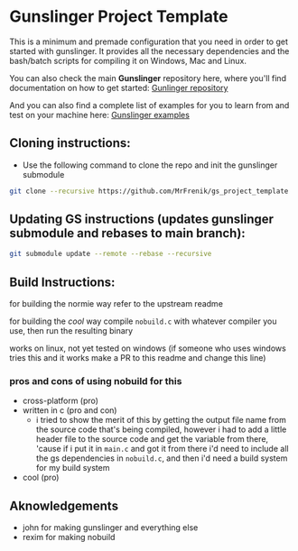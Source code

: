 # Gunslinger Project Template

This is a minimum and premade configuration that you need in order to get started with gunslinger. It provides all the necessary dependencies and the bash/batch scripts for compiling it on Windows, Mac and Linux.

You can also check the main **Gunslinger** repository here, where you'll find documentation on how to get started:
[Gunlinger repository](https://github.com/MrFrenik/gunslinger)
 
And you can also find a complete list of examples for you to learn from and test on your machine here: 
[Gunslinger examples](https://github.com/MrFrenik/gs_examples)

## Cloning instructions: 
- Use the following command to clone the repo and init the gunslinger submodule
```bash
git clone --recursive https://github.com/MrFrenik/gs_project_template
```

## Updating GS instructions (updates gunslinger submodule and rebases to main branch): 
```bash
git submodule update --remote --rebase --recursive
```

## Build Instructions:

for building the normie way refer to the upstream readme

for building the _cool_ way compile `nobuild.c` with whatever compiler you use, then run the resulting binary

works on linux, not yet tested on windows (if someone who uses windows tries this and it works make a PR to this readme and change this line)

### pros and cons of using nobuild for this
- cross-platform (pro)
- written in c (pro and con)
  - i tried to show the merit of this by getting the output file name from the source code that's being compiled, however i had to add a little header file to the source code and get the variable from there, 'cause if i put it in `main.c` and got it from there i'd need to include all the gs dependencies in `nobuild.c`, and then i'd need a build system for my build system
- cool (pro)

## Aknowledgements
- john for making gunslinger and everything else
- rexim for making nobuild
